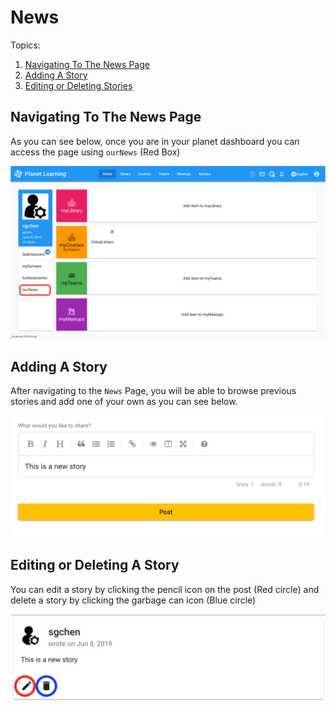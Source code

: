 # News
Topics:
1. [Navigating To The News Page](#navigating-to-the-news-page)
2. [Adding A Story](#adding-a-story)
3. [Editing or Deleting Stories](#adding-meetups)

## Navigating To The News Page
As you can see below, once you are in your planet dashboard you can access the page using `ourNews` (Red Box)

![Access News](images/planet-news-dashboard.png)

## Adding A Story
After navigating to the `News` Page, you will be able to browse previous stories and add one of your own as you can see below.

![Adding A Story](images/planet-news-post.png)

## Editing or Deleting A Story
You can edit a story by clicking the pencil icon on the post (Red circle) and delete a story by clicking the garbage can icon (Blue circle)

![Adding A Story](images/planet-news-edit-delete.png)
